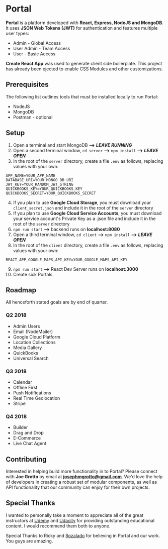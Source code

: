 # Portal

**Portal** is a platform developed with **React, Express, NodeJS and MongoDB**. It uses **JSON Web Tokens (JWT)** for authentication and features multiple user types:

* Admin - Global Access
* User Admin - Team Access
* User - Basic Access

**Create React App** was used to generate client side boilerplate. This project has already been ejected to enable CSS Modules and other customizations.

## Prerequisites

The following list outlines tools that must be installed locally to run Portal:

* NodeJS
* MongoDB
* Postman - optional

## Setup

1. Open a terminal and start MongoDB **-->** **_LEAVE RUNNING_**
2. Open a second terminal window, `cd server` **-->** `npm install` **-->** **_LEAVE OPEN_**
3. In the root of the `server` directory, create a file `.env` as follows, replacing values with your own:

```
APP_NAME=YOUR_APP_NAME
DATABASE_URI=YOUR_MONGO_DB_URI
JWT_KEY=YOUR_RANDOM_JWT_STRING
QUICKBOOKS_KEY=YOUR_QUICKBOOKS_KEY
QUICKBOOKS_SECRET=YOUR_QUICKBOOKS_SECRET
```

4. If you plan to use **Google Cloud Storage**, you must download your `client_secret.json` and include it in the root of the `server` directory
5. If you plan to use **Google Cloud Service Accounts**, you must download your service account's Private Key as a .json file and include it in the root of the `server` directory
6. `npm run start` **-->** backend runs on **localhost:8080**
7. Open a third terminal window, `cd client` **-->** `npm install` **-->** **_LEAVE OPEN_**
8. In the root of the `client` directory, create a file `.env` as follows, replacing values with your own:

```
REACT_APP_GOOGLE_MAPS_API_KEY=YOUR_GOOGLE_MAPS_API_KEY
```

9. `npm run start` **-->** React Dev Server runs on **localhost:3000**
10. Create sick Portals

## Roadmap

All henceforth stated goals are by end of quarter.

### Q2 2018

* Admin Users
* Email (NodeMailer)
* Google Cloud Platform
* Location Collections
* Media Gallery
* QuickBooks
* Universal Search

### Q3 2018

* Calendar
* Offline First
* Push Notifications
* Real Time Geolocation
* Stripe

### Q4 2018

* Builder
* Drag and Drop
* E-Commerce
* Live Chat Agent

## Contributing

Interested in helping build more functionality in to Portal? Please connect with **Joe Grotto** by email at **josephmgrotto@gmail.com**. We'd love the help of developers in creating a robust set of modular components, as well as API functionality that our community can enjoy for their own projects.

## Special Thanks

I wanted to personally take a moment to appreciate all of the great instructors at [Udemy](http://www.udemy.com/) and [Udacity](http://www.udacity.com/) for providing outstanding educational content. I would recommend them both to anyone.

Special Thanks to Ricky and [Rozalado](https://rozaladocleaning.com/) for believing in Portal and our work. You guys are amazing.
